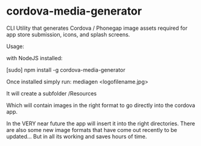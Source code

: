cordova-media-generator
=======================

CLI Utility that generates Cordova / Phonegap image assets required for app store submission, icons, and splash screens.

Usage:

with NodeJS installed:

[sudo] npm install -g cordova-media-generator

Once installed simply run:
mediagen <logofilename.jpg> <backgroundcolourinhex-egFFF>

It will create a subfolder /Resources

Which will contain images in the right format to go directly into the cordova app.

In the VERY near future the app will insert it into the right directories. There are also some new image formats that have come out recently to be updated... But in all its working and saves hours of time.